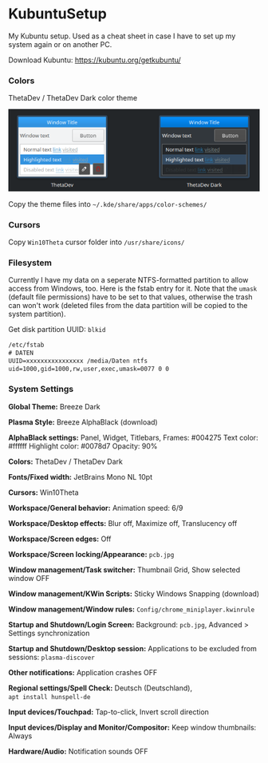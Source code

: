 # KubuntuSetup

My Kubuntu setup. Used as a cheat sheet in case I have to set up my system again or on another PC.

Download Kubuntu: https://kubuntu.org/getkubuntu/

### Colors

ThetaDev / ThetaDev Dark color theme

![](assets/colors.png)

Copy the theme files into `~/.kde/share/apps/color-schemes/`

### Cursors

Copy `Win10Theta` cursor folder into `/usr/share/icons/`

### Filesystem

Currently I have my data on a seperate NTFS-formatted partition to allow access from Windows, too. Here is the fstab entry for it. Note that the `umask` (default file permissions) have to be set to that values, otherwise the trash can won't work (deleted files from the data partition will be copied to the system partition).

Get disk partition UUID: `blkid`

```
/etc/fstab
# DATEN
UUID=xxxxxxxxxxxxxxxx /media/Daten ntfs uid=1000,gid=1000,rw,user,exec,umask=0077 0 0
```

### System Settings

**Global Theme:** Breeze Dark

**Plasma Style:** Breeze AlphaBlack (download)

**AlphaBlack settings:**
Panel, Widget, Titlebars, Frames: #004275
Text color: #ffffff
Highlight color: #0078d7
Opacity: 90%

**Colors:** ThetaDev / ThetaDev Dark

**Fonts/Fixed width:** JetBrains Mono NL 10pt

**Cursors:** Win10Theta

**Workspace/General behavior:** Animation speed: 6/9

**Workspace/Desktop effects:**
Blur off, Maximize off, Translucency off

**Workspace/Screen edges:** Off

**Workspace/Screen locking/Appearance:** `pcb.jpg`

**Window management/Task switcher:** Thumbnail Grid, Show selected window OFF

**Window management/KWin Scripts:** Sticky Windows Snapping (download)

**Window management/Window rules:** `Config/chrome_miniplayer.kwinrule`

**Startup and Shutdown/Login Screen:** Background: `pcb.jpg`, Advanced > Settings synchronization

**Startup and Shutdown/Desktop session:** Applications to be excluded from sessions: `plasma-discover`

**Other notifications:** Application crashes OFF

**Regional settings/Spell Check:** Deutsch (Deutschland), `apt install hunspell-de`

**Input devices/Touchpad:** Tap-to-click, Invert scroll direction

**Input devices/Display and Monitor/Compositor:** Keep window thumbnails: Always

**Hardware/Audio:** Notification sounds OFF